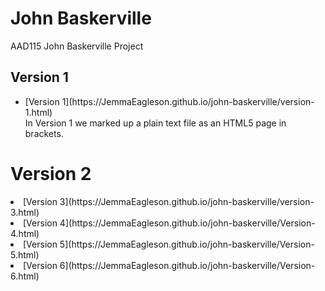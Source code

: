 John Baskerville
================
AAD115 John Baskerville Project 




<h2>Version 1</h2>
<ul>
<li>[Version 1](https://JemmaEagleson.github.io/john-baskerville/version-1.html) </li>
In Version 1 we marked up a plain text file as an HTML5 page in brackets.
</ul>

Version 2
=========

<li>[Version 3](https://JemmaEagleson.github.io/john-baskerville/version-3.html)</li>

<li>[Version 4](https://JemmaEagleson.github.io/john-baskerville/Version-4.html)</li>
<li>[Version 5](https://JemmaEagleson.github.io/john-baskerville/Version-5.html) </li>
<li>[Version 6](https://JemmaEagleson.github.io/john-baskerville/Version-6.html) </li>
